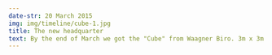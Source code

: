 ```yaml
---
date-str: 20 March 2015
img: img/timeline/cube-1.jpg
title: The new headquarter
text: By the end of March we got the "Cube" from Waagner Biro. 3m x 3m x 3m of steel, totalling something around 1000kg (including roughly 30kg of screws). This also meant moving everything else to the new HQ, Arsenal Objekt 219.
---
```

